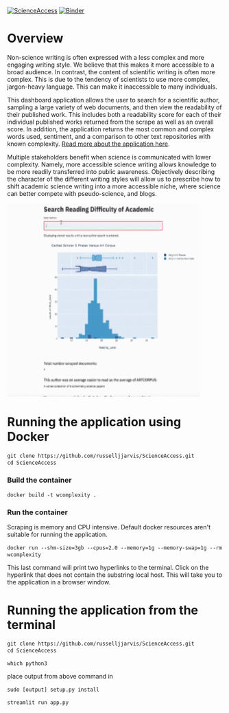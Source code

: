 



[![ScienceAccess](https://circleci.com/gh/russelljjarvis/ScienceAccess.svg?style=svg)](https://app.circleci.com/pipelines/github/russelljjarvis/ScienceAccess/)
[![Binder](https://mybinder.org/badge_logo.svg)](https://mybinder.org/v2/gh/russelljjarvis/ScienceAccess/master)

# Overview 
Non-science writing is often expressed with a less complex and more engaging writing style. We believe that this makes it more accessible to a broad audience. In contrast, the content of scientific writing is often more complex. This is due to the tendency of scientists to use more complex, jargon-heavy language. This can make it inaccessible to many individuals. 

This dashboard application allows the user to search for a scientific author, sampling a large variety of web documents, and then view the readability of their published work. This includes both a readability score for each of their individual published works returned from the scrape as well as an overall score. In addition, the application returns the most common and complex words used, sentiment, and a comparison to other text repositories with known complexity. [Read more about the application here](https://github.com/russelljjarvis/ScienceAccess/blob/master/Documentation/paper.md).

Multiple stakeholders benefit when science is communicated with lower complexity. Namely, more accessible science writing allows knowledge to be more readily transferred into public awareness. Objectively describing the character of the different writing styles will allow us to prescribe how to shift academic science writing into a more accessible niche, where science can better compete with pseudo-science, and blogs.

<img src="app_works.gif" width="450" height="450"/>


# Running the application using Docker
```
git clone https://github.com/russelljjarvis/ScienceAccess.git
cd ScienceAccess

```
### Build the container

```
docker build -t wcomplexity .
```
### Run the container
Scraping is memory and CPU intensive. Default docker resources aren't suitable for running the application.
```
docker run --shm-size=3gb --cpus=2.0 --memory=1g --memory-swap=1g --rm wcomplexity
```
This last command will print two hyperlinks to the terminal. Click on the hyperlink that does not contain the substring local host. This will take you to the application in a browser window.



# Running the application from the terminal
```
git clone https://github.com/russelljjarvis/ScienceAccess.git
cd ScienceAccess

```
```
which python3
```
place output from above command in
```
sudo [output] setup.py install
```

```
streamlit run app.py
```
